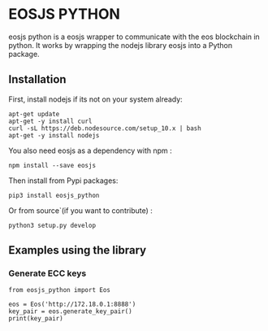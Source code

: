 # EOSJS PYTHON

eosjs python is a eosjs wrapper to communicate with the eos blockchain in python. It works by wrapping the nodejs library eosjs into a Python package.


## Installation

First, install nodejs if its not on your system already:
```
apt-get update
apt-get -y install curl
curl -sL https://deb.nodesource.com/setup_10.x | bash
apt-get -y install nodejs
```

You also need eosjs as a dependency with npm :
```
npm install --save eosjs
```

Then install from Pypi packages:
```
pip3 install eosjs_python
```

Or from source`(if you want to contribute) : 
```
python3 setup.py develop
```



## Examples using the library

### Generate ECC keys
```
from eosjs_python import Eos

eos = Eos('http://172.18.0.1:8888')
key_pair = eos.generate_key_pair()
print(key_pair)
```
